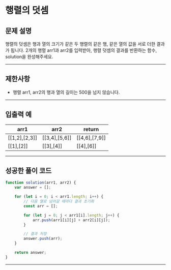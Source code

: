 # 행렬의 덧셈

## 문제 설명

행렬의 덧셈은 행과 열의 크기가 같은 두 행렬의 같은 행, 같은 열의 값을 서로 더한 결과가 됩니다. 2개의 행렬 arr1과 arr2를 입력받아, 행렬 덧셈의 결과를 반환하는 함수, solution을 완성해주세요.

---

## 제한사항

-   행렬 arr1, arr2의 행과 열의 길이는 500을 넘지 않습니다.

---

## 입출력 예

| arr1          | arr2          | return        |
| ------------- | ------------- | ------------- |
| [[1,2],[2,3]] | [[3,4],[5,6]] | [[4,6],[7,9]] |
| [[1],[2]]     | [[3],[4]]     | [[4],[6]]     |

---

## 성공한 풀이 코드

```js
function solution(arr1, arr2) {
    var answer = [];

    for (let i = 0; i < arr1.length; i++) {
        // 다음 열로 넘어갈 때마다 결과 초기화
        const arr = [];

        for (let j = 0; j < arr1[i].length; j++) {
            arr.push(arr1[i][j] + arr2[i][j]);
        }

        // 결과 저장
        answer.push(arr);
    }

    return answer;
}
```

---
